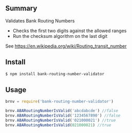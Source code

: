 ## Summary

Validates Bank Routing Numbers

- Checks the first two digits against the allowed ranges
- Run the checksum algorithm on the last digit

See https://en.wikipedia.org/wiki/Routing_transit_number

## Install

```bash
$ npm install bank-routing-number-validator
```

## Usage

```js
brnv = require('bank-routing-number-validator')

brnv.ABARoutingNumberIsValid('abcdabcde') //false
brnv.ABARoutingNumberIsValid('1234567890') //false
brnv.ABARoutingNumberIsValid('021000021') //true
brnv.ABARoutingNumberIsValid(021000021) //true

```